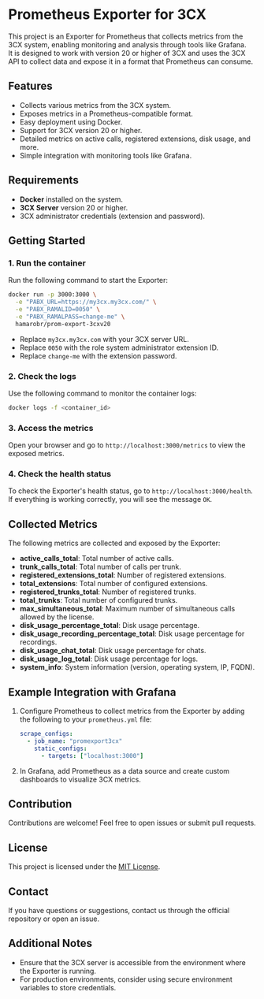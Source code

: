 # Prometheus Exporter for 3CX

This project is an Exporter for Prometheus that collects metrics from the 3CX system, enabling monitoring and analysis through tools like Grafana.  
It is designed to work with version 20 or higher of 3CX and uses the 3CX API to collect data and expose it in a format that Prometheus can consume.

## Features
- Collects various metrics from the 3CX system.
- Exposes metrics in a Prometheus-compatible format.
- Easy deployment using Docker.
- Support for 3CX version 20 or higher.
- Detailed metrics on active calls, registered extensions, disk usage, and more.
- Simple integration with monitoring tools like Grafana.

## Requirements
- **Docker** installed on the system.
- **3CX Server** version 20 or higher.
- 3CX administrator credentials (extension and password).

## Getting Started

### 1. Run the container
Run the following command to start the Exporter:

```bash
docker run -p 3000:3000 \
  -e "PABX_URL=https://my3cx.my3cx.com/" \
  -e "PABX_RAMALID=0050" \
  -e "PABX_RAMALPASS=change-me" \
  hamarobr/prom-export-3cxv20
```

- Replace `my3cx.my3cx.com` with your 3CX server URL.
- Replace `0050` with the role system administrator extension ID.
- Replace `change-me` with the extension password.

### 2. Check the logs
Use the following command to monitor the container logs:

```bash
docker logs -f <container_id>
```

### 3. Access the metrics
Open your browser and go to `http://localhost:3000/metrics` to view the exposed metrics.

### 4. Check the health status
To check the Exporter's health status, go to `http://localhost:3000/health`.  
If everything is working correctly, you will see the message `OK`.

## Collected Metrics

The following metrics are collected and exposed by the Exporter:

- **active_calls_total**: Total number of active calls.
- **trunk_calls_total**: Total number of calls per trunk.
- **registered_extensions_total**: Number of registered extensions.
- **total_extensions**: Total number of configured extensions.
- **registered_trunks_total**: Number of registered trunks.
- **total_trunks**: Total number of configured trunks.
- **max_simultaneous_total**: Maximum number of simultaneous calls allowed by the license.
- **disk_usage_percentage_total**: Disk usage percentage.
- **disk_usage_recording_percentage_total**: Disk usage percentage for recordings.
- **disk_usage_chat_total**: Disk usage percentage for chats.
- **disk_usage_log_total**: Disk usage percentage for logs.
- **system_info**: System information (version, operating system, IP, FQDN).

## Example Integration with Grafana

1. Configure Prometheus to collect metrics from the Exporter by adding the following to your `prometheus.yml` file:

   ```yaml
   scrape_configs:
     - job_name: "promexport3cx"
       static_configs:
         - targets: ["localhost:3000"]
   ```

2. In Grafana, add Prometheus as a data source and create custom dashboards to visualize 3CX metrics.

## Contribution

Contributions are welcome! Feel free to open issues or submit pull requests.

## License

This project is licensed under the [MIT License](LICENSE).

## Contact

If you have questions or suggestions, contact us through the official repository or open an issue.

## Additional Notes
- Ensure that the 3CX server is accessible from the environment where the Exporter is running.
- For production environments, consider using secure environment variables to store credentials.